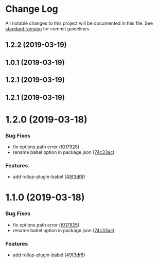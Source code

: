 # Change Log

All notable changes to this project will be documented in this file. See [standard-version](https://github.com/conventional-changelog/standard-version) for commit guidelines.

## 1.2.2 (2019-03-19)



## 1.0.1 (2019-03-19)



## 1.2.1 (2019-03-19)



## 1.2.1 (2019-03-19)



# 1.2.0 (2019-03-18)


### Bug Fixes

* fix options path error ([f017925](https://github.com/logan70/jslib-plugin-babel/commit/f017925))
* rename babel option in package.json ([74c33ac](https://github.com/logan70/jslib-plugin-babel/commit/74c33ac))


### Features

* add rollup-plugin-babel ([49f3df8](https://github.com/logan70/jslib-plugin-babel/commit/49f3df8))



# 1.1.0 (2019-03-18)


### Bug Fixes

* fix options path error ([f017925](https://github.com/logan70/jslib-plugin-babel/commit/f017925))
* rename babel option in package.json ([74c33ac](https://github.com/logan70/jslib-plugin-babel/commit/74c33ac))


### Features

* add rollup-plugin-babel ([49f3df8](https://github.com/logan70/jslib-plugin-babel/commit/49f3df8))
